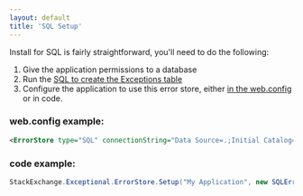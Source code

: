 ```yaml
---
layout: default
title: 'SQL Setup'
---
```


Install for SQL is fairly straightforward, you'll need to do the following:

1. Give the application permissions to a database
2. Run the [SQL to create the Exceptions table](https://github.com/NickCraver/StackExchange.Exceptional/blob/master/DBScripts/SqlServer.sql)
3. Configure the application to use this error store, either [in the web.config](https://github.com/NickCraver/StackExchange.Exceptional/wiki/Setup) or in code.

### web.config example:

```xml
<ErrorStore type="SQL" connectionString="Data Source=.;Initial Catalog=Exceptions;Uid=Exceptions;Pwd=iloveerrors" />
```

### code example:

```c#
StackExchange.Exceptional.ErrorStore.Setup("My Application", new SQLErrorStore("Data Source=.;Initial Catalog=Exceptions;Uid=Exceptions;Pwd=iloveerrors"));
```
